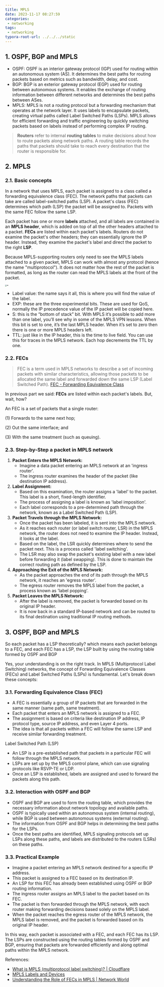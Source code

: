 ```yaml
---
title: MPLS
date: 2023-11-17 08:27:59
categories:
 - networking
tags:
 - networking
typora-root-url: ../../../static
---
```


## 1. OSPF, BGP and MPLS

- OSPF: OSPF is an interior gateway protocol (IGP) used for routing within an autonomous system (AS). It determines the best paths for routing packets based on metrics such as bandwidth, delay, and cost.
- ﻿﻿BGP: BGP is an exterior gateway protocol (EGP) used for routing between autonomous systems. It enables the exchange of routing information between different networks and determines the best paths between ASes.
- ﻿﻿MPLS: MPLS is not a routing protocol but a forwarding mechanism that operates at the network layer. It uses labels to encapsulate packets, creating virtual paths called Label Switched Paths (LSPs). MPLS allows for efficient forwarding and traffic engineering by quickly switching packets based on labels instead of performing complex IP routing.

> **Routers** refer to internal **routing tables** to make decisions about how to route packets along network paths. A routing table records the paths that packets should take to reach every destination that the router is responsible for. 

## 2. MPLS

### 2.1. Basic concepts

In a network that uses MPLS, each packet is assigned to a class called a forwarding equivalence class (FEC). The network paths that packets can take are called label-switched paths (LSP). A packet's class (FEC) determines which path (LSP) the packet will be assigned to. Packets with the same FEC follow the same LSP.

Each packet has one or more **labels** attached, and all labels are contained in an **MPLS header**, which is added on top of all the other headers attached to a packet. **FECs** are listed within each packet's labels. Routers do not examine the packet's other headers; they can essentially ignore the IP header. Instead, they examine the packet's label and direct the packet to the right **LSP**.

Because MPLS-supporting routers only need to see the MPLS labels attached to a given packet, MPLS can work with almost any protocol (hence the name "multiprotocol"). It does not matter how the rest of the packet is formatted, as long as the router can read the MPLS labels at the front of the packet.

<img src="/008-mpls/aa.png" alt="aa" style="zoom:33%;" />

- Label value: the name says it all, this is where you will find the value of the label.
- EXP: these are the three experimental bits. These are used for QoS, normally the IP precedence value of the IP packet will be copied here.
- S: this is the “bottom of stack” bit. With MPLS it’s possible to add more than one label, you’ll see why in some of the MPLS VPN lessons. When this bit is set to one, it’s the last MPLS header. When it’s set to zero then there is one or more MPLS headers left.
- TTL: just like in the IP header, this is the time to live field. You can use this for traces in the MPLS network. Each hop decrements the TTL by one.

### 2.2. FECs

> FEC is a term used in MPLS networks to describe a set of incoming packets with similar characteristics, allowing those packets to be allocated the same label and forwarded down the same LSP (Label Switched Path). [FEC - Forwarding Equivalence Class](https://www.mpirical.com/glossary/fec-forwarding-equivalence-class.)

In previous part we said: **FECs** are listed within each packet's labels. But, wait, how?

An FEC is a set of packets that a single router:

(1) Forwards to the same next hop;

(2) Out the same interface; and

(3) With the same treatment (such as queuing).

### 2.3. Step-by-Step a packet in MPLS network

1. **Packet Enters the MPLS Network:**
   - Imagine a data packet entering an MPLS network at an 'ingress router'.
   - The ingress router examines the header of the packet (like destination IP address).
2. **Label Assignment:**
   - Based on this examination, the router assigns a 'label' to the packet. This label is a short, fixed-length identifier.
   - The process of assigning a label is known as 'label imposition'.
   - Each label corresponds to a pre-determined path through the network, known as a Label Switched Path (LSP).
3. **Packet Travels through the MPLS Network:**
   - Once the packet has been labeled, it is sent into the MPLS network.
   - As it reaches each router (or label switch router, LSR) in the MPLS network, the router does not need to examine the IP header. Instead, it looks at the label.
   - Based on the label, the LSR quickly determines where to send the packet next. This is a process called 'label switching'.
   - The LSR may also swap the packet's existing label with a new label before forwarding it (label swapping). This is done to maintain the correct routing path as defined by the LSP.
4. **Approaching the Exit of the MPLS Network:**
   - As the packet approaches the end of its path through the MPLS network, it reaches an 'egress router'.
   - The egress router removes the MPLS label from the packet, a process known as 'label popping'.
5. **Packet Leaves the MPLS Network:**
   - After the label is removed, the packet is forwarded based on its original IP header.
   - It is now back in a standard IP-based network and can be routed to its final destination using traditional IP routing methods.

## 3. OSPF, BGP and MPLS

So each packet has a LSP theoretically? which means each packet belongs to a FEC, and each FEC has a LSP, the LSP built by using the routing table formed by OSPF and BGP

Yes, your understanding is on the right track. In MPLS (Multiprotocol Label Switching) networks, the concept of Forwarding Equivalence Classes (FECs) and Label Switched Paths (LSPs) is fundamental. Let's break down these concepts:

### 3.1. Forwarding Equivalence Class (FEC)

- A FEC is essentially a group of IP packets that are forwarded in the same manner (same path, same treatment).
- Each packet that enters an MPLS network is assigned to a FEC.
- The assignment is based on criteria like destination IP address, IP protocol type, source IP address, and even Layer 4 ports.
- The idea is that all packets within a FEC will follow the same LSP and receive similar forwarding treatment.

Label Switched Path (LSP)

- An LSP is a pre-established path that packets in a particular FEC will follow through the MPLS network.
- LSPs are set up by the MPLS control plane, which can use signaling protocols like RSVP-TE or LDP.
- Once an LSP is established, labels are assigned and used to forward the packets along this path.

### 3.2. Interaction with OSPF and BGP

- OSPF and BGP are used to form the routing table, which provides the necessary information about network topology and available paths.
- OSPF is typically used within an autonomous system (internal routing), while BGP is used between autonomous systems (external routing).
- The information from OSPF and BGP helps in determining the best paths for the LSPs.
- Once the best paths are identified, MPLS signaling protocols set up LSPs along these paths, and labels are distributed to the routers (LSRs) on these paths.

### 3.3. Practical Example

- Imagine a packet entering an MPLS network destined for a specific IP address.
- This packet is assigned to a FEC based on its destination IP.
- An LSP for this FEC has already been established using OSPF or BGP routing information.
- The ingress router assigns an MPLS label to the packet based on its FEC.
- The packet is then forwarded through the MPLS network, with each router making forwarding decisions based solely on the MPLS label.
- When the packet reaches the egress router of the MPLS network, the MPLS label is removed, and the packet is forwarded based on its original IP header.

In this way, each packet is associated with a FEC, and each FEC has its LSP. The LSPs are constructed using the routing tables formed by OSPF and BGP, ensuring that packets are forwarded efficiently and along optimal paths within the MPLS network. 

References: 

- [What is MPLS (multiprotocol label switching)? | Cloudflare](https://www.cloudflare.com/learning/network-layer/what-is-mpls/)
- [MPLS Labels and Devices](https://networklessons.com/mpls/mpls-labels-and-devices)
- [Understanding the Role of FECs in MPLS | Network World](https://www.networkworld.com/article/2350449/understanding-the-role-of-fecs-in-mpls.html)

